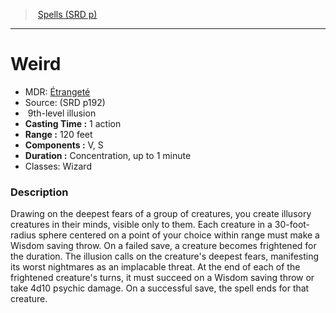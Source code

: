 ﻿---
!Spell
Family: SpellVO
Level: 9
Type: illusion
CastingTime: 1 action
Range: 120 feet
Components: V, S
Duration: Concentration, up to 1 minute
Classes: Wizard
Id: spells_vo.md#weird
ParentLink: spells_vo.md#spells-srd-p
Name: Weird
ParentName: Spells (SRD p)
NameLevel: 1
AltName: '[Étrangeté](hd_spells_etrangete.md)'
Source: (SRD p192)
Attributes: {}
---
> [Spells (SRD p)](srd_spells.md)

---

# Weird

- MDR: [Étrangeté](hd_spells_etrangete.md)
- Source: (SRD p192)
-  9th-level illusion
- **Casting Time :** 1 action
- **Range :** 120 feet
- **Components :** V, S
- **Duration :** Concentration, up to 1 minute
- Classes: Wizard

### Description

Drawing on the deepest fears of a group of creatures, you create illusory creatures in their minds, visible only to them. Each creature in a 30-foot-radius sphere centered on a point of your choice within range must make a Wisdom saving throw. On a failed save, a creature becomes frightened for the duration. The illusion calls on the creature's deepest fears, manifesting its worst nightmares as an implacable threat. At the end of each of the frightened creature's turns, it must succeed on a Wisdom saving throw or take 4d10 psychic damage. On a successful save, the spell ends for that creature.

